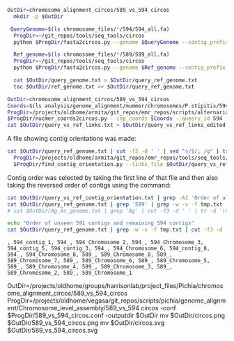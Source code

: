```bash
OutDir=chromosome_alignment_circos/589_vs_594_circos
  mkdir -p $OutDir
```
```bash
 QueryGenome=$(ls chromosome_files/*/594/594_all.fa)
  ProgDir=~/git_repos/tools/seq_tools/circos
  python $ProgDir/fasta2circos.py --genome $QueryGenome --contig_prefix "594_" > $OutDir/query_genome.txt

  Ref_genome=$(ls chromosome_files/*/589/589_all.fa)
  ProgDir=~/git_repos/tools/seq_tools/circos
  python $ProgDir/fasta2circos.py --genome $Ref_genome --contig_prefix "589_" > $OutDir/ref_genome.txt

  cat $OutDir/query_genome.txt > $OutDir/query_ref_genome.txt
  tac $OutDir/ref_genome.txt >> $OutDir/query_ref_genome.txt
```
```bash
OutDir=chromosome_alignment_circos/589_vs_594_circos
Coords=$(ls analysis/genome_alignment/mummer/chromosomes/P.stipitis/594/594_vs_589/594_vs_589_coords.tsv)
ProgDir=/projects/oldhome/armita/git_repos/emr_repos/scripts/alternaria/pathogen/genome_alignment
$ProgDir/nucmer_coords2circos.py --inp_coords $Coords --queery_id 594 --ref_id 589 > $OutDir/query_vs_ref_links.txt
cat $OutDir/query_vs_ref_links.txt > $OutDir/query_vs_ref_links_edited.txt
```
A file showing contig orientations was made:

```bash
cat $OutDir/query_ref_genome.txt | cut -f3 -d ' ' | sed "s/$/; /g" | tr -d '\n' > $OutDir/query_contig_order.txt
  ProgDir=/projects/oldhome/armita/git_repos/emr_repos/tools/seq_tools/circos
  $ProgDir/find_contig_orientation.py --links_file $OutDir/query_vs_ref_links_edited.txt > $OutDir/query_vs_ref_contig_orientation.txt
```
Contig order was selected by taking the first line of that file and then also taking the reversed order of contigs using the command:

```bash
cat $OutDir/query_vs_ref_contig_orientation.txt | grep -A1 'Order of all seen contigs' | tail -n1 | sed "s/, /\n/g" > tmp.txt
cat $OutDir/query_ref_genome.txt | grep '589' | grep -w -v -f tmp.txt | cut -f3 -d ' '| tr -d '\n' | sed 's/589/, 589/g'
# cat $OutDir/Ag_As_genome.txt | grep 'Ag' | cut -f3 -d ' ' | tr -d '\n' | sed 's/Ag/, Ag/g' >> tmp.txt

echo "Order of unseen 591 contigs and remaining 594 contigs"
cat $OutDir/query_ref_genome.txt | grep -w -v -f tmp.txt | cut -f3 -d ' '| tr -d '\n' | sed 's/594/, 594/g' | sed 's/589/, 589/g'
```
```
, 594_contig_1, 594_, 594_Chromosome_2, 594_, 594_Chromosome_3, 594_contig_5, 594_contig_3, 594_, 594_Chromosome_6, 594_contig_8, 594_, 594_Chromosome_8, 589_, 589_Chromosome_8, 589_, 589_Chromosome_7, 589_, 589_Chromosome_6, 589_, 589_Chromosome_5, 589_, 589_Chromosome_4, 589_, 589_Chromosome_3, 589_, 589_Chromosome_2, 589_, 589_Chromosome_1
```
OutDir=/projects/oldhome/groups/harrisonlab/project_files/Pichia/chromosome_alignment_circos/589_vs_594_circos
ProgDir=/projects/oldhome/vegasa/git_repos/scripts/pichia/genome_alignment/Chromosome_level_assembly/589_vs_594
circos -conf $ProgDir/589_vs_594_circos.conf -outputdir $OutDir
mv $OutDir/circos.png $OutDir/589_vs_594_circos.png
mv $OutDir/circos.svg $OutDir/589_vs_594_circos.svg

